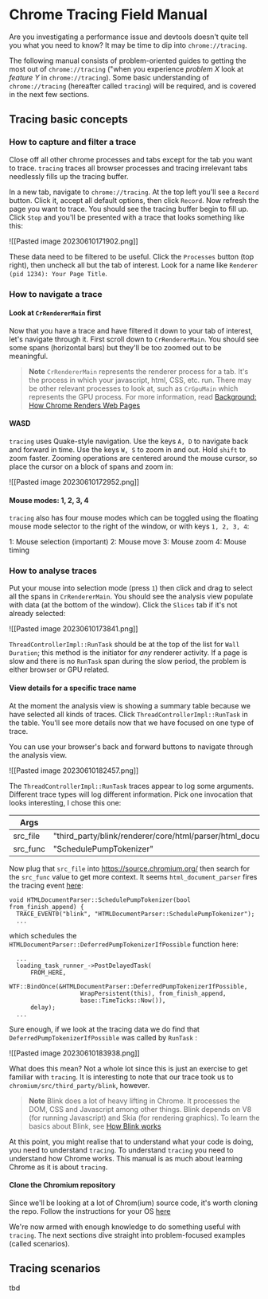 # Chrome Tracing Field Manual

Are you investigating a performance issue and devtools doesn't quite tell you what you need to know? It may be time to dip into `chrome://tracing`.

The following manual consists of problem-oriented guides to getting the most out of `chrome://tracing` ("when you experience _problem X_ look at _feature Y_ in `chrome://tracing`). Some basic understanding of `chrome://tracing` (hereafter called `tracing`) will be required, and is covered in the next few sections.

## Tracing basic concepts

### How to capture and filter a trace

Close off all other chrome processes and tabs except for the tab you want to trace. `tracing` traces all browser processes and tracing irrelevant tabs needlessly fills up the tracing buffer.

In a new tab, navigate to `chrome://tracing`. At the top left you'll see a `Record` button. Click it, accept all default options, then click `Record`. Now refresh the page you want to trace. You should see the tracing buffer begin to fill up. Click `Stop` and you'll be presented with a trace that looks something like this:

![[Pasted image 20230610171902.png]]

These data need to be filtered to be useful. Click the `Processes` button (top right), then uncheck all but the tab of interest. Look for a name like `Renderer (pid 1234): Your Page Title`.

### How to navigate a trace
#### Look at `CrRendererMain` first
Now that you have a trace and have filtered it down to your tab of interest, let's navigate through it. First scroll down to `CrRendererMain`. You should see some spans (horizontal bars) but they'll be too zoomed out to be meaningful.

> **Note**
> `CrRendererMain` represents the renderer process for a tab. It's the process in which your javascript, html, CSS, etc. run. There may be other relevant processes to look at, such as `CrGpuMain` which represents the GPU process. For more information, read [Background: How Chrome Renders Web Pages](https://www.chromium.org/developers/how-tos/trace-event-profiling-tool/trace-event-reading/#background-how-chrome-renders-web-pages)

#### WASD
`tracing` uses Quake-style navigation. Use the keys `A, D` to navigate back and forward in time. Use the keys `W, S` to zoom in and out. Hold `shift` to zoom faster. Zooming operations are centered around the mouse cursor, so place the cursor on a block of spans and zoom in:

![[Pasted image 20230610172952.png]]

#### Mouse modes: 1, 2, 3, 4
`tracing` also has four mouse modes which can be toggled using the floating mouse mode selector to the right of the window, or with keys `1, 2, 3, 4`:

1: Mouse selection (important)
2: Mouse move
3: Mouse zoom
4: Mouse timing

### How to analyse traces
Put your mouse into selection mode (press `1`) then click and drag to select all the spans in `CrRendererMain`. You should see the analysis view populate with data (at the bottom of the window). Click the `Slices` tab if it's not already selected:

![[Pasted image 20230610173841.png]]

`ThreadControllerImpl::RunTask` should be at the top of the list for `Wall Duration`; this method is the initiator for _any_ renderer activity. If a page is slow and there is no `RunTask` span during the slow period, the problem is either browser or GPU related.

#### View details for a specific trace name
At the moment the analysis view is showing a summary table because we have selected all kinds of traces. Click `ThreadControllerImpl::RunTask` in the table. You'll see more details now that we have focused on one type of trace.

You can use your browser's back and forward buttons to navigate through the analysis view.

![[Pasted image 20230610182457.png]]

The `ThreadControllerImpl::RunTask` traces appear to log some arguments. Different trace types will log different information. Pick one invocation that looks interesting, I chose this one: 

| Args  | |
|---|---|
|src_file|"third_party/blink/renderer/core/html/parser/html_document_parser.cc"|
|src_func|"SchedulePumpTokenizer"|

Now plug that `src_file` into https://source.chromium.org/ then search for the `src_func` value to get more context. It seems `html_document_parser` fires the tracing event [here](https://source.chromium.org/chromium/chromium/src/+/main:third_party/blink/renderer/core/html/parser/html_document_parser.cc;l=783?q=third_party%2Fblink%2Frenderer%2Fcore%2Fhtml%2Fparser%2Fhtml_document_parser):

```
void HTMLDocumentParser::SchedulePumpTokenizer(bool from_finish_append) {
  TRACE_EVENT0("blink", "HTMLDocumentParser::SchedulePumpTokenizer");
  ...
```

which schedules the `HTMLDocumentParser::DeferredPumpTokenizerIfPossible` function here:

```
  ...
  loading_task_runner_->PostDelayedTask(
      FROM_HERE,
      WTF::BindOnce(&HTMLDocumentParser::DeferredPumpTokenizerIfPossible,
                    WrapPersistent(this), from_finish_append,
                    base::TimeTicks::Now()),
      delay);
  ...
```

Sure enough, if we look at the tracing data we do find that `DeferredPumpTokenizerIfPossible` was called by `RunTask` :

![[Pasted image 20230610183938.png]]

What does this mean? Not a whole lot since this is just an exercise to get familiar with `tracing`. It is interesting to note that our trace took us to `chromium/src/third_party/blink`, however.

> **Note**
> Blink does a lot of heavy lifting in Chrome. It processes the DOM, CSS and Javascript among other things. Blink depends on V8 (for running Javascript) and Skia (for rendering graphics). To learn the basics about Blink, see [How Blink works](https://docs.google.com/document/d/1aitSOucL0VHZa9Z2vbRJSyAIsAz24kX8LFByQ5xQnUg/edit)

At this point, you might realise that to understand what your code is doing, you need to understand `tracing`. To understand `tracing` you need to understand how Chrome works. This manual is as much about learning Chrome as it is about `tracing`.

#### Clone the Chromium repository
Since we'll be looking at a lot of Chrom(ium) source code, it's worth cloning the repo. Follow the instructions for your OS [here](https://source.chromium.org/chromium/chromium/src/+/main:docs/README.md)

We're now armed with enough knowledge to do something useful with `tracing`. The next sections dive straight into problem-focused examples (called scenarios).

## Tracing scenarios

tbd
